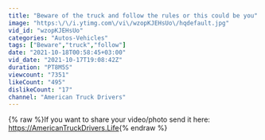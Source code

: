 ```yaml
---
title: "Beware of the truck and follow the rules or this could be you"
image: "https:\/\/i.ytimg.com\/vi\/wzopKJEHsUo\/hqdefault.jpg"
vid_id: "wzopKJEHsUo"
categories: "Autos-Vehicles"
tags: ["Beware","truck","follow"]
date: "2021-10-18T00:58:45+03:00"
vid_date: "2021-10-17T19:08:42Z"
duration: "PT8M5S"
viewcount: "7351"
likeCount: "495"
dislikeCount: "17"
channel: "American Truck Drivers"
---
```

{% raw %}If you want to share your video/photo send it here: <a rel="nofollow" target="blank" href="https://AmericanTruckDrivers.Life">https://AmericanTruckDrivers.Life</a>{% endraw %}
